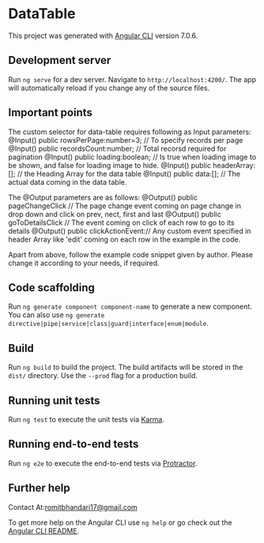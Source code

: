 # DataTable

This project was generated with [Angular CLI](https://github.com/angular/angular-cli) version 7.0.6.

## Development server

Run `ng serve` for a dev server. Navigate to `http://localhost:4200/`. The app will automatically reload if you change any of the source files.

## Important points

The custom selector for data-table <app-data-table> requires following as Input parameters:
  @Input() public rowsPerPage:number=3; // To specify records per page
  @Input() public recordsCount:number; // Total recorsd required for pagination
  @Input() public loading:boolean; // Is true when loading image to be shown, and false for loading image to hide.
  @Input() public headerArray:[]; // the Heading Array for the data table
  @Input() public data:[]; // The actual data coming in the data table.

The @Output parameters are as follows:
  @Output() public pageChangeClick // The page change event coming on page change in drop down and click on prev, nect, first and last
  @Output() public goToDetailsClick // The event coming on click of each row to go to its details
  @Output() public clickActionEvent:// Any custom event specified in header Array like 'edit' coming on each row in the example in the code.

Apart from above, follow the example code snippet given by author. Please change it according to your needs, if required.


## Code scaffolding

Run `ng generate component component-name` to generate a new component. You can also use `ng generate directive|pipe|service|class|guard|interface|enum|module`.

## Build

Run `ng build` to build the project. The build artifacts will be stored in the `dist/` directory. Use the `--prod` flag for a production build.

## Running unit tests

Run `ng test` to execute the unit tests via [Karma](https://karma-runner.github.io).

## Running end-to-end tests

Run `ng e2e` to execute the end-to-end tests via [Protractor](http://www.protractortest.org/).

## Further help

Contact At:romitbhandari17@gmail.com

To get more help on the Angular CLI use `ng help` or go check out the [Angular CLI README](https://github.com/angular/angular-cli/blob/master/README.md).
